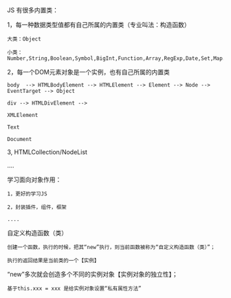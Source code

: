 JS 有很多内置类：

1，每一种数据类型值都有自己所属的内置类（专业叫法：构造函数）

    大类：Object

    小类：Number,String,Boolean,Symbol,BigInt,Function,Array,RegExp,Date,Set,Map....

2，每一个DOM元素对象是一个实例，也有自己所属的内置类

    body  --> HTMLBodyElement --> HTMLElement --> Element --> Node --> EventTarget --> Object

    div --> HTMLDivElement -->

    XMLElement

    Text

    Document


3, HTMLCollection/NodeList

....


学习面向对象作用：

    1，更好的学习JS

    2，封装插件，组件，框架

    ....

自定义构造函数（类）

    创建一个函数，执行的时候，把其“new”执行，则当前函数被称为“自定义构造函数（类）”；

    执行的返回结果是当前类的一个【实例】

  “new”多次就会创造多个不同的实例对象【实例对象的独立性】；

    基于this.xxx = xxx 是给实例对象设置“私有属性方法”
